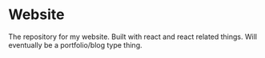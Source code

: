 # Website
The repository for my website. Built with react and react related things. Will eventually be a portfolio/blog type thing.
